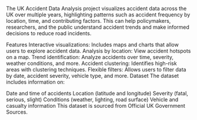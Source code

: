 
The UK Accident Data Analysis project visualizes accident data across the UK over multiple years, highlighting patterns such as accident frequency by location, time, and contributing factors. This can help policymakers, researchers, and the public understand accident trends and make informed decisions to reduce road incidents.

Features
Interactive visualizations: Includes maps and charts that allow users to explore accident data.
Analysis by location: View accident hotspots on a map.
Trend identification: Analyze accidents over time, severity, weather conditions, and more.
Accident clustering: Identifies high-risk areas with clustering techniques.
Flexible filters: Allows users to filter data by date, accident severity, vehicle type, and more.
Dataset
The dataset includes information on:

Date and time of accidents
Location (latitude and longitude)
Severity (fatal, serious, slight)
Conditions (weather, lighting, road surface)
Vehicle and casualty information
This dataset is sourced from Official UK Government Sources.
